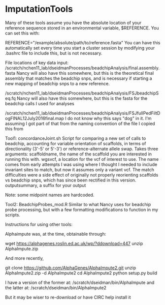 # ImputationTools

Many of these tools assume you have the absolute location of your reference sequence stored in an environmental variable, $REFERENCE.
You can set this with:

REFERENCE="/example/absolute/path/to/reference.fasta"
You can have this automatically set every time you start a cluster session by modifying your .bashrc file to include this, but is not necessary.


File locations of key data input:
/scratch/nchen11_lab/dseidmanProcesses/beadchipAnalysis/final.assembly.fasta
Nancy will also have this somewhere, but this is the theoretical final assembly that matches the beadchip snps, and is necessary if starting a new mapping of beadchip snps to a new reference.

/scratch/nchen11_lab/dseidmanProcesses/beadchipAnalysis/FSJbeadchipSeq.fq
Nancy will also have this somewhere, but this is the fasta for the beadchip calls I used for analyses

/scratch/nchen11_lab/dseidmanProcesses/beadchipAnalysis/FSJfullPedFiltDogFINAL12July2016final.map
I do not know why this says "dog" in it. I'm assuming I got part of that from the naming convention of the file I copied this from


Tool1: concordanceJoint.sh
Script for comparing a new set of calls to beadchip, accounting for variable orientation of scaffolds, in terms of directionality (3'-5' or 5'-3') or reference-alternate allele swap.
Takes three arguments:
scaffoldname, the name of the scaffold you are interested in running this with. 
wgsvcf, a location for the vcf of interest to use. The name comes from early attempts I was using where I thought I needed to include invariant sites to match, but now it assumes only a variant vcf. The match difficulties were a side effect of originally not properly reorienting scaffolds vs beadchip snps, which has since been rectified in this version.
outputsummary, a suffix for your output

Note: some midpoint names are hardcoded.


Tool2: BeadchipProbes_mod.R
Similar to what Nancy uses for beadchip probe processing, but with a few formatting modifications to function in my scripts.



Instructions for using other tools:

Alphaimpute was, at the time, obtainable through:

wget https://alphagenes.roslin.ed.ac.uk/wp/?ddownload=447
unzip AlphaImpute.zip

And more recently,

git clone https://github.com/AlphaGenes/AlphaImpute2.git
unzip AlphaImpute2.zip -d AlphaImpute2
cd AlphaImpute2
python setup.py build



I have a version of the former at: /scratch/dseidman/bin/AlphaImpute
and the latter at: /scratch/dseidman/bin/AlphaImpute2

But it may be wiser to re-download or have CIRC help install it



